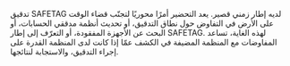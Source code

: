 تدقيق SAFETAG لديه إطار زمني قصير. يعد التحضير أمرًا محوريًا لتجنّب قضاء الوقت على الأرض في التفاوض حول نطاق التدقيق، أو تحديث أنظمة مدققي الحسابات، أو البحث عن الأجهزة المفقودة، أو التعرّف إلى إطار SAFETAG. لهذه الغاية، تساعد المفاوضات مع المنظمة المضيفة في الكشف عمّا إذا كانت لدى المنظمة القدرة على إجراء التدقيق، والاستجابة لنتائجها.
